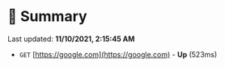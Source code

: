 # 📖 Summary
Last updated: **11/10/2021, 2:15:45 AM**

- `GET` [https://google.com](https://google.com) - **Up** (523ms)

